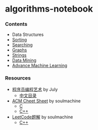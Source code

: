 algorithms-notebook
===================

### Contents

- Data Structures
- [Sorting](sorting/)
- [Searching](searching/)
- [Graphs](graphs/)
- [Strings](strings/)
- [Data Mining](data-mining/)
- [Advance Machine Learning](machine-learning/)

### Resources

- [程序员编程艺术](https://github.com/julycoding/The-Art-Of-Programming-By-July) by July
  - [中文目录](https://github.com/julycoding/The-Art-Of-Programming-By-July/blob/master/ebook/zh/Readme.md)
- [ACM Cheet Sheet](https://github.com/soulmachine/acm-cheat-sheet) by soulmachine
  - [C](https://github.com/soulmachine/acm-cheat-sheet/blob/master/C/%E6%89%8B%E5%86%99%E4%BB%A3%E7%A0%81%E5%BF%85%E5%A4%87%E6%89%8B%E5%86%8C\(C%E7%89%88\).pdf?raw=true)
  - [C++](https://github.com/soulmachine/acm-cheat-sheet/blob/master/C++/%E6%89%8B%E5%86%99%E4%BB%A3%E7%A0%81%E5%BF%85%E5%A4%87%E6%89%8B%E5%86%8C\(C++%E7%89%88\).pdf?raw=true)
- [LeetCode题解](https://github.com/soulmachine/leetcode) by soulmachine
  - [C++](https://github.com/soulmachine/leetcode/raw/master/C%2B%2B/leetcode-cpp.pdf)
